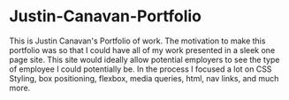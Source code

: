 # Justin-Canavan-Portfolio

This is Justin Canavan's Portfolio of work. 
The motivation to make this portfolio was so that I could have all of my work presented in a sleek one page site. This site would ideally allow potential employers to see the type of employee I could potentially be.
In the process I focused a lot on CSS Styling, box positioning, flexbox, media queries, html, nav links, and much more. 
